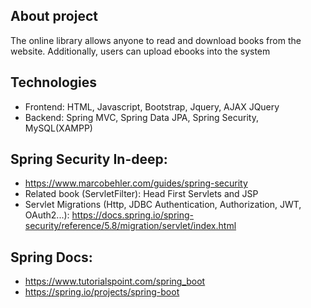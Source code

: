 ## About project
The online library allows anyone to read and download books from the website. Additionally, users can upload ebooks into the system

## Technologies
- Frontend: HTML, Javascript, Bootstrap, Jquery, AJAX JQuery
- Backend: Spring MVC, Spring Data JPA, Spring Security, MySQL(XAMPP)

## Spring Security In-deep: 
- https://www.marcobehler.com/guides/spring-security
- Related book (ServletFilter): Head First Servlets and JSP
- Servlet Migrations (Http, JDBC Authentication, Authorization, JWT, OAuth2...): https://docs.spring.io/spring-security/reference/5.8/migration/servlet/index.html

## Spring Docs: 
- https://www.tutorialspoint.com/spring_boot
- https://spring.io/projects/spring-boot


